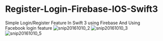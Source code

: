 # Register-Login-Firebase-IOS-Swift3
Simple Login/Register Feature In Swift 3 using Firebase And Using Facebook login feature
![snip20161010_2](https://cloud.githubusercontent.com/assets/18633045/19320121/d7525fd6-90d1-11e6-8e4c-4036e2df4fa7.png)
![snip20161010_3](https://cloud.githubusercontent.com/assets/18633045/19320126/dc08608e-90d1-11e6-8848-fd150713193c.png)
![snip20161010_5](https://cloud.githubusercontent.com/assets/18633045/19320132/e009f580-90d1-11e6-863f-cbad34061e98.png)
